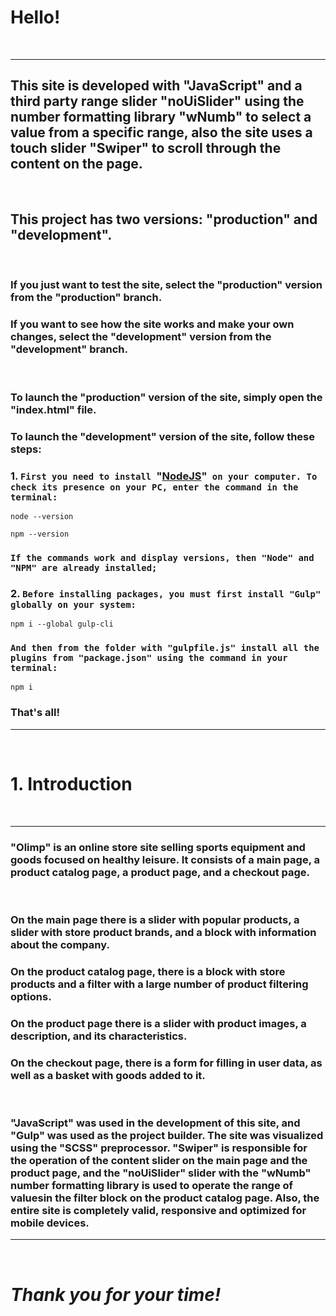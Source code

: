 # Hello!
&nbsp;

---
## This site is developed with "JavaScript" and a third party range slider "noUiSlider" using the number formatting library "wNumb" to select a value from a specific range, also the site uses a touch slider "Swiper" to scroll through the content on the page.
&nbsp;

## This project has two versions: "production" and "development".
&nbsp;

### If you just want to test the site, select the "production" version from the "production" branch.
### If you want to see how the site works and make your own changes, select the "development" version from the "development" branch.
&nbsp;

### To launch the "production" version of the site, simply open the "index.html" file.
### To launch the "development" version of the site, follow these steps:
### **1. `First you need to install `"[NodeJS](https://nodejs.org/)"` on your computer. To check its presence on your PC, enter the command in the terminal:`**

```
node --version 
```

```
npm --version
```

### `If the commands work and display versions, then "Node" and "NPM" are already installed;`
### **2. `Before installing packages, you must first install "Gulp" globally on your system:`**

```
npm i --global gulp-cli
```

### `And then from the folder with "gulpfile.js" install all the plugins from "package.json" using the command in your terminal:`

```
npm i
```

### **That's all!**
---
&nbsp;

# 1. Introduction
&nbsp;

---
### "Olimp" is an online store site selling sports equipment and goods focused on healthy leisure. It consists of a main page, a product catalog page, a product page, and a checkout page.
&nbsp;

### On the main page there is a slider with popular products, a slider with store product brands, and a block with information about the company.
### On the product catalog page, there is a block with store products and a filter with a large number of product filtering options.
### On the product page there is a slider with product images, a description, and its characteristics.
### On the checkout page, there is a form for filling in user data, as well as a basket with goods added to it.
&nbsp;

### "JavaScript" was used in the development of this site, and "Gulp" was used as the project builder. The site was visualized using the "SCSS" preprocessor. "Swiper" is responsible for the operation of the content slider on the main page and the product page, and the "noUiSlider" slider with the "wNumb" number formatting library is used to operate the range of values ​​in the filter block on the product catalog page. Also, the entire site is completely valid, responsive and optimized for mobile devices.
---
&nbsp;

# ___Thank you for your time!___ 


